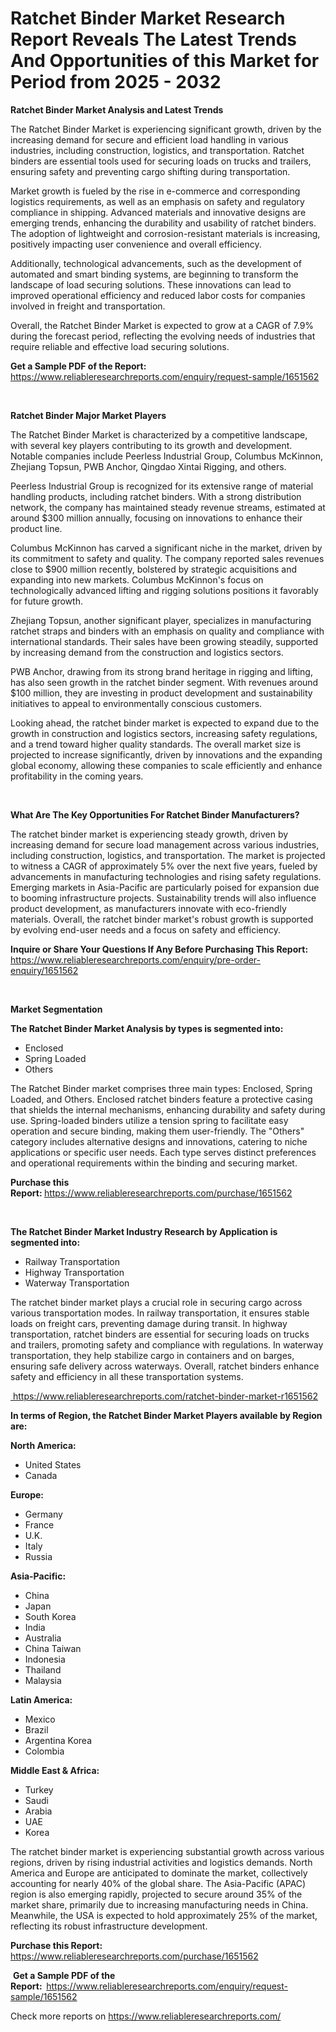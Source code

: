 <p><h1>Ratchet Binder Market Research Report Reveals The Latest Trends And Opportunities of this Market for Period from 2025 - 2032</h1></p><p><strong>Ratchet Binder Market Analysis and Latest Trends</strong></p>
<p><p>The Ratchet Binder Market is experiencing significant growth, driven by the increasing demand for secure and efficient load handling in various industries, including construction, logistics, and transportation. Ratchet binders are essential tools used for securing loads on trucks and trailers, ensuring safety and preventing cargo shifting during transportation. </p><p>Market growth is fueled by the rise in e-commerce and corresponding logistics requirements, as well as an emphasis on safety and regulatory compliance in shipping. Advanced materials and innovative designs are emerging trends, enhancing the durability and usability of ratchet binders. The adoption of lightweight and corrosion-resistant materials is increasing, positively impacting user convenience and overall efficiency.</p><p>Additionally, technological advancements, such as the development of automated and smart binding systems, are beginning to transform the landscape of load securing solutions. These innovations can lead to improved operational efficiency and reduced labor costs for companies involved in freight and transportation. </p><p>Overall, the Ratchet Binder Market is expected to grow at a CAGR of 7.9% during the forecast period, reflecting the evolving needs of industries that require reliable and effective load securing solutions.</p></p>
<p><strong>Get a Sample PDF of the Report:&nbsp;</strong> <a href="https://www.reliableresearchreports.com/enquiry/request-sample/1651562?utm_campaign=2463&utm_medium=2&utm_source=Github&utm_content=ia&utm_term=17022025&utm_id=ratchet-binder">https://www.reliableresearchreports.com/enquiry/request-sample/1651562</a></p>
<p>&nbsp;</p>
<p><strong>Ratchet Binder Major Market Players</strong></p>
<p><p>The Ratchet Binder Market is characterized by a competitive landscape, with several key players contributing to its growth and development. Notable companies include Peerless Industrial Group, Columbus McKinnon, Zhejiang Topsun, PWB Anchor, Qingdao Xintai Rigging, and others.</p><p>Peerless Industrial Group is recognized for its extensive range of material handling products, including ratchet binders. With a strong distribution network, the company has maintained steady revenue streams, estimated at around $300 million annually, focusing on innovations to enhance their product line.</p><p>Columbus McKinnon has carved a significant niche in the market, driven by its commitment to safety and quality. The company reported sales revenues close to $900 million recently, bolstered by strategic acquisitions and expanding into new markets. Columbus McKinnon's focus on technologically advanced lifting and rigging solutions positions it favorably for future growth.</p><p>Zhejiang Topsun, another significant player, specializes in manufacturing ratchet straps and binders with an emphasis on quality and compliance with international standards. Their sales have been growing steadily, supported by increasing demand from the construction and logistics sectors.</p><p>PWB Anchor, drawing from its strong brand heritage in rigging and lifting, has also seen growth in the ratchet binder segment. With revenues around $100 million, they are investing in product development and sustainability initiatives to appeal to environmentally conscious customers.</p><p>Looking ahead, the ratchet binder market is expected to expand due to the growth in construction and logistics sectors, increasing safety regulations, and a trend toward higher quality standards. The overall market size is projected to increase significantly, driven by innovations and the expanding global economy, allowing these companies to scale efficiently and enhance profitability in the coming years.</p></p>
<p>&nbsp;</p>
<p><strong>What Are The Key Opportunities For Ratchet Binder Manufacturers?</strong></p>
<p><p>The ratchet binder market is experiencing steady growth, driven by increasing demand for secure load management across various industries, including construction, logistics, and transportation. The market is projected to witness a CAGR of approximately 5% over the next five years, fueled by advancements in manufacturing technologies and rising safety regulations. Emerging markets in Asia-Pacific are particularly poised for expansion due to booming infrastructure projects. Sustainability trends will also influence product development, as manufacturers innovate with eco-friendly materials. Overall, the ratchet binder market's robust growth is supported by evolving end-user needs and a focus on safety and efficiency.</p></p>
<p><strong>Inquire or Share Your Questions If Any Before Purchasing This Report:</strong> <a href="https://www.reliableresearchreports.com/enquiry/pre-order-enquiry/1651562?utm_campaign=2463&utm_medium=2&utm_source=Github&utm_content=ia&utm_term=17022025&utm_id=ratchet-binder">https://www.reliableresearchreports.com/enquiry/pre-order-enquiry/1651562</a></p>
<p>&nbsp;</p>
<p><strong>Market Segmentation</strong></p>
<p><strong>The Ratchet Binder Market Analysis by types is segmented into:</strong></p>
<p><ul><li>Enclosed</li><li>Spring Loaded</li><li>Others</li></ul></p>
<p><p>The Ratchet Binder market comprises three main types: Enclosed, Spring Loaded, and Others. Enclosed ratchet binders feature a protective casing that shields the internal mechanisms, enhancing durability and safety during use. Spring-loaded binders utilize a tension spring to facilitate easy operation and secure binding, making them user-friendly. The "Others" category includes alternative designs and innovations, catering to niche applications or specific user needs. Each type serves distinct preferences and operational requirements within the binding and securing market.</p></p>
<p><strong>Purchase this Report:&nbsp;</strong><a href="https://www.reliableresearchreports.com/purchase/1651562?utm_campaign=2463&utm_medium=2&utm_source=Github&utm_content=ia&utm_term=17022025&utm_id=ratchet-binder">https://www.reliableresearchreports.com/purchase/1651562</a></p>
<p>&nbsp;</p>
<p><strong>The Ratchet Binder Market Industry Research by Application is segmented into:</strong></p>
<p><ul><li>Railway Transportation</li><li>Highway Transportation</li><li>Waterway Transportation</li></ul></p>
<p><p>The ratchet binder market plays a crucial role in securing cargo across various transportation modes. In railway transportation, it ensures stable loads on freight cars, preventing damage during transit. In highway transportation, ratchet binders are essential for securing loads on trucks and trailers, promoting safety and compliance with regulations. In waterway transportation, they help stabilize cargo in containers and on barges, ensuring safe delivery across waterways. Overall, ratchet binders enhance safety and efficiency in all these transportation systems.</p></p>
<p><a href="https://www.reliableresearchreports.com/ratchet-binder-market-r1651562?utm_campaign=2463&utm_medium=2&utm_source=Github&utm_content=ia&utm_term=17022025&utm_id=ratchet-binder">&nbsp;https://www.reliableresearchreports.com/ratchet-binder-market-r1651562</a></p>
<p><strong>In terms of Region, the Ratchet Binder Market Players available by Region are:</strong></p>
<p>
    <p> <strong> North America: </strong>
        <ul>
            <li>United States</li>
            <li>Canada</li>
        </ul>
        </p> 
    <p> <strong> Europe: </strong>
        <ul>
            <li>Germany</li>
            <li>France</li>
            <li>U.K.</li>
            <li>Italy</li>
            <li>Russia</li>
        </ul>
        </p> 
    <p> <strong> Asia-Pacific: </strong>
        <ul>
            <li>China</li>
            <li>Japan</li>
            <li>South Korea</li>
            <li>India</li>
            <li>Australia</li>
            <li>China Taiwan</li>
            <li>Indonesia</li>
            <li>Thailand</li>
            <li>Malaysia</li>
        </ul>
        </p> 
    <p> <strong> Latin America: </strong>
        <ul>
            <li>Mexico</li>
            <li>Brazil</li>
            <li>Argentina Korea</li>
            <li>Colombia</li>
        </ul>
        </p> 
    <p> <strong> Middle East & Africa: </strong>
        <ul>
            <li>Turkey</li>
            <li>Saudi</li>
            <li>Arabia</li>
            <li>UAE</li>
            <li>Korea</li>
        </ul>
    </p>
    </p>
<p><p>The ratchet binder market is experiencing substantial growth across various regions, driven by rising industrial activities and logistics demands. North America and Europe are anticipated to dominate the market, collectively accounting for nearly 40% of the global share. The Asia-Pacific (APAC) region is also emerging rapidly, projected to secure around 35% of the market share, primarily due to increasing manufacturing needs in China. Meanwhile, the USA is expected to hold approximately 25% of the market, reflecting its robust infrastructure development.</p></p>
<p><strong>Purchase this Report: </strong><a href="https://www.reliableresearchreports.com/purchase/1651562?utm_campaign=2463&utm_medium=2&utm_source=Github&utm_content=ia&utm_term=17022025&utm_id=ratchet-binder">https://www.reliableresearchreports.com/purchase/1651562</a></p>
<p>&nbsp;<strong>Get a Sample PDF of the Report:&nbsp;&nbsp;</strong><a href="https://www.reliableresearchreports.com/enquiry/request-sample/1651562?utm_campaign=2463&utm_medium=2&utm_source=Github&utm_content=ia&utm_term=17022025&utm_id=ratchet-binder">https://www.reliableresearchreports.com/enquiry/request-sample/1651562</a></p>
<p><strong></strong></p>
<p>Check more reports on <a href="https://www.reliableresearchreports.com/?utm_campaign=2463&utm_medium=2&utm_source=Github&utm_content=ia&utm_term=17022025&utm_id=ratchet-binder">https://www.reliableresearchreports.com/</a></p>